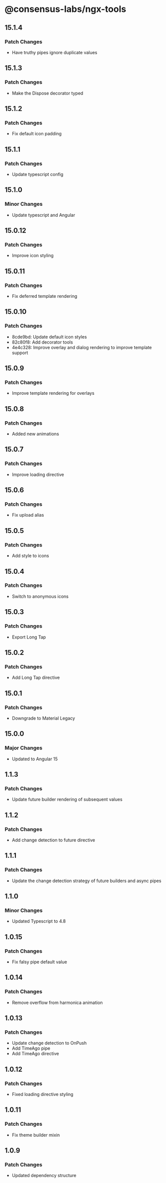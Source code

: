 # @consensus-labs/ngx-tools

## 15.1.4

### Patch Changes

- Have truthy pipes ignore duplicate values

## 15.1.3

### Patch Changes

- Make the Dispose decorator typed

## 15.1.2

### Patch Changes

- Fix default icon padding

## 15.1.1

### Patch Changes

- Update typescript config

## 15.1.0

### Minor Changes

- Update typescript and Angular

## 15.0.12

### Patch Changes

- Improve icon styling

## 15.0.11

### Patch Changes

- Fix deferred template rendering

## 15.0.10

### Patch Changes

- 8cde9bd: Update default icon styles
- 82c80f8: Add decorator tools
- 4e4c328: Improve overlay and dialog rendering to improve template support

## 15.0.9

### Patch Changes

- Improve template rendering for overlays

## 15.0.8

### Patch Changes

- Added new animations

## 15.0.7

### Patch Changes

- Improve loading directive

## 15.0.6

### Patch Changes

- Fix upload alias

## 15.0.5

### Patch Changes

- Add style to icons

## 15.0.4

### Patch Changes

- Switch to anonymous icons

## 15.0.3

### Patch Changes

- Export Long Tap

## 15.0.2

### Patch Changes

- Add Long Tap directive

## 15.0.1

### Patch Changes

- Downgrade to Material Legacy

## 15.0.0

### Major Changes

- Updated to Angular 15

## 1.1.3

### Patch Changes

- Update future builder rendering of subsequent values

## 1.1.2

### Patch Changes

- Add change detection to future directive

## 1.1.1

### Patch Changes

- Update the change detection strategy of future builders and async pipes

## 1.1.0

### Minor Changes

- Updated Typescript to 4.8

## 1.0.15

### Patch Changes

- Fix falsy pipe default value

## 1.0.14

### Patch Changes

- Remove overflow from harmonica animation

## 1.0.13

### Patch Changes

- Update change detection to OnPush
- Add TimeAgo pipe
- Add TimeAgo directive

## 1.0.12

### Patch Changes

- Fixed loading directive styling

## 1.0.11

### Patch Changes

- Fix theme builder mixin

## 1.0.9

### Patch Changes

- Updated dependency structure
